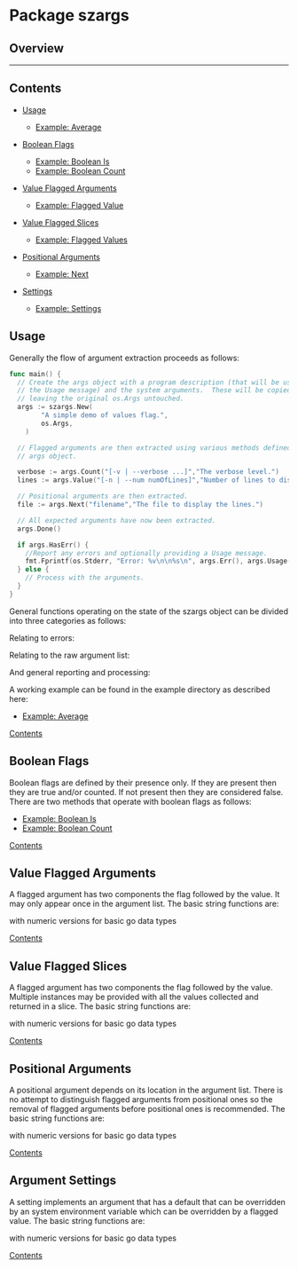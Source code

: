<!---
   Szerszam argument library: szargs.
   Copyright (C) 2024  Leslie Dancsecs

   This program is free software: you can redistribute it and/or modify
   it under the terms of the GNU General Public License as published by
   the Free Software Foundation, either version 3 of the License, or
   (at your option) any later version.

   This program is distributed in the hope that it will be useful,
   but WITHOUT ANY WARRANTY; without even the implied warranty of
   MERCHANTABILITY or FITNESS FOR A PARTICULAR PURPOSE.  See the
   GNU General Public License for more details.

   You should have received a copy of the GNU General Public License
   along with this program.  If not, see <https://www.gnu.org/licenses/>.
-->

# Package szargs


## Overview

<!--- gotomd::doc::./package -->


---

## Contents

- [Usage](#usage)
  - [Example: Average](example/average/README.md#example-average)

- [Boolean Flags](#boolean-flags)
  - [Example: Boolean Is](example/booleanIs/README.md#example-boolean-is)
  - [Example: Boolean Count](example/booleanCount/README.md#example-boolean-count)

- [Value Flagged Arguments](#value-flagged-arguments)
  - [Example: Flagged Value](example/value/README.md#example-flagged-value)

- [Value Flagged Slices](#value-flagged-slices)
  - [Example: Flagged Values](example/values/README.md#example-flagged-values)
  
- [Positional Arguments](#positional-arguments)
  - [Example: Next](example/next/README.md#example-positional-arguments)

- [Settings](#settings)
  - [Example: Settings](example/setting/README.md#example-settings)

## Usage

Generally the flow of argument extraction proceeds as follows:

```go
func main() {
  // Create the args object with a program description (that will be used in 
  // the Usage message) and the system arguments.  These will be copied
  // leaving the original os.Args untouched. 
  args := szargs.New(
		"A simple demo of values flag.",
		os.Args,
	)

  // Flagged arguments are then extracted using various methods defined on the
  // args object.

  verbose := args.Count("[-v | --verbose ...]","The verbose level.")
  lines := args.Value("[-n | --num numOfLines]","Number of lines to display.")

  // Positional arguments are then extracted.
  file := args.Next("filename","The file to display the lines.")

  // All expected arguments have now been extracted.
  args.Done()

  if args.HasErr() {
    //Report any errors and optionally providing a Usage message.
    fmt.Fprintf(os.Stderr, "Error: %v\n\n%s\n", args.Err(), args.Usage())
  } else {
    // Process with the arguments.
  }
}
```

General functions operating on the state of the szargs object can be divided 
into three categories as follows:

Relating to errors:

<!--- gotomd::dcln::./Args.HasErr Args.PushErr Args.Err -->

Relating to the raw argument list:

<!--- gotomd::dcln::./Args.HasNext Args.PushArg Args.Args -->

And general reporting and processing:

<!--- gotomd::dcln::./Args.Usage Args.Done -->

A working example can be found in the example directory as described here:
- [Example: Average](example/average/README.md#example-average)

[Contents](#contents)

## Boolean Flags

Boolean flags are defined by their presence only.  If they are present then
they are true and/or counted.  If not present then they are considered false.
There are two methods that operate with boolean flags as follows:

<!--- gotomd::dcln::./Args.Is Args.Count -->

- [Example: Boolean Is](example/booleanIs/README.md#example-boolean-is)
- [Example: Boolean Count](example/booleanCount/README.md#example-boolean-count)

[Contents](#contents)

## Value Flagged Arguments

A flagged argument has two components the flag followed by the value. It may
only appear once in the argument list.  The basic string functions are:

<!--- gotomd::dcln::./Args.ValueString Args.ValueOption -->

with numeric versions for basic go data types

<!--- gotomd::dcls::./Args.ValueFloat64 Args.ValueFloat32 Args.ValueInt64 Args.ValueInt32 Args.ValueInt16 Args.ValueInt8 Args.ValueInt Args.ValueUint64 Args.ValueUint32 Args.ValueUint16 Args.ValueUint8 Args.ValueUint -->

[Contents](#contents)


## Value Flagged Slices

A flagged argument has two components the flag followed by the value. Multiple
instances may be provided with all the values collected and returned in a
slice. The basic string functions are:

<!--- gotomd::dcln::./Args.ValuesString Args.ValuesOption -->

with numeric versions for basic go data types

<!--- gotomd::dcls::./Args.ValuesFloat64 Args.ValuesFloat32 Args.ValuesInt64 Args.ValuesInt32 Args.ValuesInt16 Args.ValuesInt8 Args.ValuesInt Args.ValuesUint64 Args.ValuesUint32 Args.ValuesUint16 Args.ValuesUint8 Args.ValuesUint -->

[Contents](#contents)

## Positional Arguments

A positional argument depends on its location in the argument list.  There is
no attempt to distinguish flagged arguments from positional ones so the
removal of flagged arguments before positional ones is recommended.  The basic
string functions are:

<!--- gotomd::dcln::./Args.NextString Args.NextOption -->

with numeric versions for basic go data types

<!--- gotomd::dcls::./Args.NextFloat64 Args.NextFloat32 Args.NextInt64 Args.NextInt32 Args.NextInt16 Args.NextInt8 Args.NextInt Args.NextUint64 Args.NextUint32 Args.NextUint16 Args.NextUint8 Args.NextUint -->


[Contents](#contents)

## Argument Settings

A setting implements an argument that has a default that can be overridden by
an system environment variable which can be overridden by a flagged value. The
basic string functions are:

<!--- gotomd::dcln::./Args.SettingString Args.SettingOption -->

with numeric versions for basic go data types

<!--- gotomd::dcls::./Args.SettingFloat64 Args.SettingFloat32 Args.SettingInt64 Args.SettingInt32 Args.SettingInt16 Args.SettingInt8 Args.SettingInt Args.SettingUint64 Args.SettingUint32 Args.SettingUint16 Args.SettingUint8 Args.SettingUint -->


[Contents](#contents)
